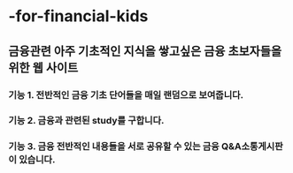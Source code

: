 # -for-financial-kids

## 금융관련 아주 기초적인 지식을 쌓고싶은 금융 초보자들을 위한 웹 사이트
### 기능 1. 전반적인 금융 기초 단어들을 매일 랜덤으로 보여줍니다.
### 기능 2. 금융과 관련된 study를 구합니다.
### 기능 3. 금융 전반적인 내용들을 서로 공유할 수 있는 금융 Q&A소통게시판이 있습니다.
